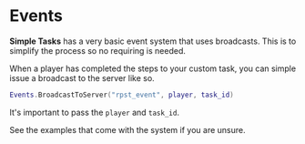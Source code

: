 # Events

**Simple Tasks** has a very basic event system that uses broadcasts. This is to simplify the process so no requiring is needed.

When a player has completed the steps to your custom task, you can simple issue a broadcast to the server like so.

```lua
Events.BroadcastToServer("rpst_event", player, task_id)
```

It's important to pass the `player` and `task_id`.

See the examples that come with the system if you are unsure.
